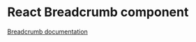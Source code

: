 # React Breadcrumb component

[Breadcrumb documentation](../../../css/src/components/breadcrumb/README.md)
